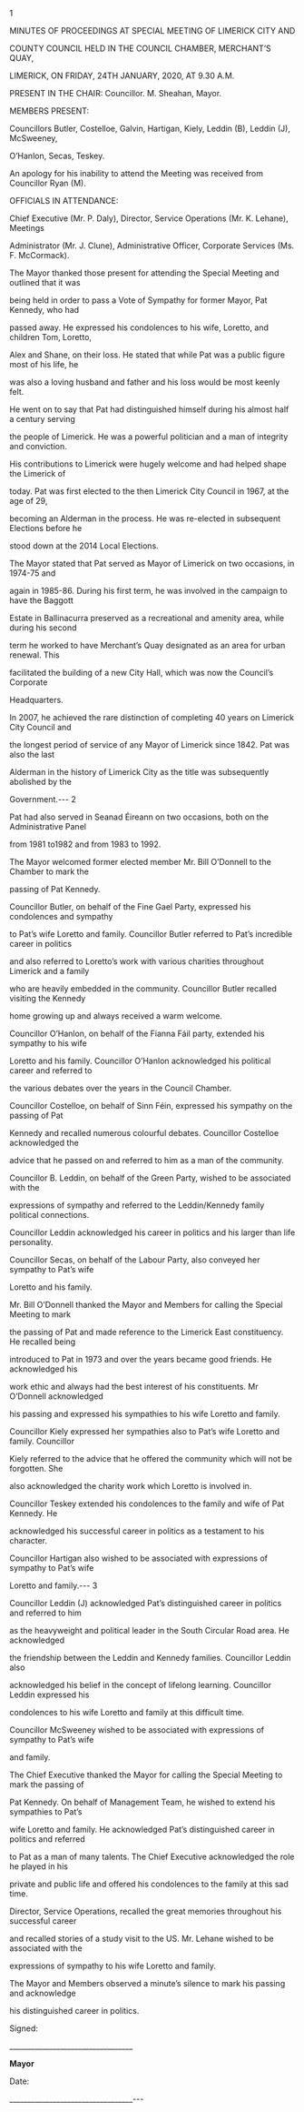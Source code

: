 1

MINUTES OF PROCEEDINGS AT SPECIAL MEETING OF LIMERICK CITY AND

COUNTY COUNCIL HELD IN THE COUNCIL CHAMBER, MERCHANT’S QUAY,

LIMERICK, ON FRIDAY, 24TH JANUARY, 2020, AT 9.30 A.M.

PRESENT IN THE CHAIR:   Councillor. M. Sheahan, Mayor.

MEMBERS PRESENT:

Councillors Butler, Costelloe, Galvin, Hartigan, Kiely, Leddin (B), Leddin (J), McSweeney,

O’Hanlon, Secas, Teskey.

An apology for his inability to attend the Meeting was received from Councillor Ryan (M).

OFFICIALS IN ATTENDANCE:

Chief Executive (Mr. P. Daly), Director, Service Operations (Mr. K. Lehane), Meetings

Administrator (Mr. J. Clune), Administrative Officer, Corporate Services (Ms. F. McCormack).

The Mayor thanked those present for attending the Special Meeting and outlined that it was

being held in order to pass a Vote of Sympathy for former Mayor, Pat Kennedy, who had

passed away. He expressed his condolences to his wife, Loretto, and children Tom, Loretto,

Alex and Shane, on their loss. He stated that while Pat was a public figure most of his life, he

was also a loving husband and father and his loss would be most keenly felt.

He went on to say that Pat had distinguished himself during his almost half a century serving

the people of Limerick. He was a powerful politician and a man of integrity and conviction.

His contributions to Limerick were hugely welcome and had helped shape the Limerick of

today. Pat was first elected to the then Limerick City Council in 1967, at the age of 29,

becoming an Alderman in the process. He was re-elected in subsequent Elections before he

stood down at the 2014 Local Elections.

The Mayor stated that Pat served as Mayor of Limerick on two occasions, in 1974-75 and

again in 1985-86. During his first term, he was involved in the campaign to have the Baggott

Estate in Ballinacurra preserved as a recreational and amenity area, while during his second

term he worked to have Merchant’s Quay designated as an area for urban renewal. This

facilitated the building of a new City Hall, which was now the Council’s Corporate

Headquarters.

In 2007, he achieved the rare distinction of completing 40 years on Limerick City Council and

the longest period of service of any Mayor of Limerick since 1842. Pat was also the last

Alderman in the history of Limerick City as the title was subsequently abolished by the

Government.---
2

Pat had also served in Seanad Éireann on two occasions, both on the Administrative Panel

from 1981 to1982 and from 1983 to 1992.

The Mayor welcomed former elected member Mr. Bill O’Donnell to the Chamber to mark the

passing of Pat Kennedy.

Councillor Butler, on behalf of the Fine Gael Party, expressed his condolences and sympathy

to Pat’s wife Loretto and family. Councillor Butler referred to Pat’s incredible career in politics

and also referred to Loretto’s work with various charities throughout Limerick and a family

who are heavily embedded in the community. Councillor Butler recalled visiting the Kennedy

home growing up and always received a warm welcome.

Councillor O’Hanlon, on behalf of the Fianna Fáil party, extended his sympathy to his wife

Loretto and his family. Councillor O’Hanlon acknowledged his political career and referred to

the various debates over the years in the Council Chamber.

Councillor Costelloe, on behalf of Sinn Féin, expressed his sympathy on the passing of Pat

Kennedy and recalled numerous colourful debates. Councillor Costelloe acknowledged the

advice that he passed on and referred to him as a man of the community.

Councillor B. Leddin, on behalf of the Green Party, wished to be associated with the

expressions of sympathy and referred to the Leddin/Kennedy family political connections.

Councillor Leddin acknowledged his career in politics and his larger than life personality.

Councillor Secas, on behalf of the Labour Party, also conveyed her sympathy to Pat’s wife

Loretto and his family.

Mr. Bill O’Donnell thanked the Mayor and Members for calling the Special Meeting to mark

the passing of Pat and made reference to the Limerick East constituency. He recalled being

introduced to Pat in 1973 and over the years became good friends. He acknowledged his

work ethic and always had the best interest of his constituents. Mr O’Donnell acknowledged

his passing and expressed his sympathies to his wife Loretto and family.

Councillor Kiely expressed her sympathies also to Pat’s wife Loretto and family. Councillor

Kiely referred to the advice that he offered the community which will not be forgotten. She

also acknowledged the charity work which Loretto is involved in.

Councillor Teskey extended his condolences to the family and wife of Pat Kennedy. He

acknowledged his successful career in politics as a testament to his character.

Councillor Hartigan also wished to be associated with expressions of sympathy to Pat’s wife

Loretto and family.---
3

Councillor Leddin (J) acknowledged Pat’s distinguished career in politics and referred to him

as the heavyweight and political leader in the South Circular Road area. He acknowledged

the friendship between the Leddin and Kennedy families. Councillor Leddin also

acknowledged his belief in the concept of lifelong learning. Councillor Leddin expressed his

condolences to his wife Loretto and family at this difficult time.

Councillor McSweeney wished to be associated with expressions of sympathy to Pat’s wife

and family.

The Chief Executive thanked the Mayor for calling the Special Meeting to mark the passing of

Pat Kennedy. On behalf of Management Team, he wished to extend his sympathies to Pat’s

wife Loretto and family. He acknowledged Pat’s distinguished career in politics and referred

to Pat as a man of many talents. The Chief Executive acknowledged the role he played in his

private and public life and offered his condolences to the family at this sad time.

Director, Service Operations, recalled the great memories throughout his successful career

and recalled stories of a study visit to the US. Mr. Lehane wished to be associated with the

expressions of sympathy to his wife Loretto and family.

The Mayor and Members observed a minute’s silence to mark his passing and acknowledge

his distinguished career in politics.

Signed:

\_\_\_\_\_\_\_\_\_\_\_\_\_\_\_\_\_\_\_\_\_\_\_\_\_\_\_\_\_\_\_\_\_\_

**Mayor**

Date:

\_\_\_\_\_\_\_\_\_\_\_\_\_\_\_\_\_\_\_\_\_\_\_\_\_\_\_\_\_\_\_\_\_\_---
